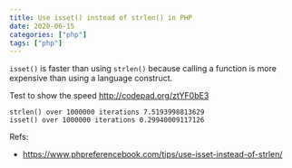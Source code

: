 ```yaml
---
title: Use isset() instead of strlen() in PHP
date: 2020-06-15
categories: ["php"]
tags: ["php"]
---
```


`isset()` is faster than using `strlen()` because calling a function is more expensive than using a language construct.

Test to show the speed http://codepad.org/ztYF0bE3

```
strlen() over 1000000 iterations 7.5193998813629
isset() over 1000000 iterations 0.29940009117126
```

Refs:

- https://www.phpreferencebook.com/tips/use-isset-instead-of-strlen/
